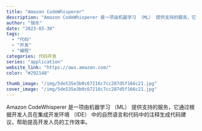 ```yaml
---
title: "Amazon CodeWhisperer"
description: "Amazon CodeWhisperer 是一项由机器学习 （ML） 提供支持的服务，它通过根据开发人员在集成开发环境 "
author: "瑞东"
date: "2023-03-30"
tags:
  - "代码"
  - "开发"
  - "编程"
categories: 代码开发
series: "application"
website_link: "https://aws.amazon.com/"
color: "#292148"

thumb_image: "/img/5de535e3b0c67216c7cc287d5f166c21.jpg"
cover_image: "/img/5de535e3b0c67216c7cc287d5f166c21.jpg"
---
```


Amazon CodeWhisperer 是一项由机器学习 （ML） 提供支持的服务，它通过根据开发人员在集成开发环境 （IDE） 中的自然语言和代码中的注释生成代码建议，帮助提高开发人员的工作效率。